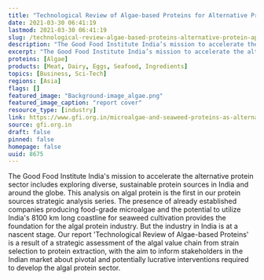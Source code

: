 ```yaml
---
title: "Technological Review of Algae-based Proteins for Alternative Protein Applications"
date: 2021-03-30 06:41:19
lastmod: 2021-03-30 06:41:19
slug: /technological-review-algae-based-proteins-alternative-protein-applications
description: "The Good Food Institute India’s mission to accelerate the alternative protein sector includes exploring diverse, sustainable protein sources in India and around the globe. This analysis on algal protein is the first in our protein sources strategic analysis series. The presence of already established companies producing food-grade microalgae and the potential to utilize India’s 8100 km long coastline for seaweed cultivation provides the foundation for the algal protein industry. But the industry in India is at a nascent stage."
excerpt: "The Good Food Institute India’s mission to accelerate the alternative protein sector includes exploring diverse, sustainable protein sources in India and around the globe. This analysis on algal protein is the first in our protein sources strategic analysis series. The presence of already established companies producing food-grade microalgae and the potential to utilize India’s 8100 km long coastline for seaweed cultivation provides the foundation for the algal protein industry. But the industry in India is at a nascent stage."
proteins: [Algae]
products: [Meat, Dairy, Eggs, Seafood, Ingredients]
topics: [Business, Sci-Tech]
regions: [Asia]
flags: []
featured_image: "Background-image_algae.png"
featured_image_caption: "report cover"
resource_type: [industry]
link: https://www.gfi.org.in/microalgae-and-seaweed-proteins-as-alternative-proteins/
source: gfi.org.in
draft: false
pinned: false
homepage: false
uuid: 8675
---
```

The Good Food Institute India's mission to accelerate the alternative
protein sector includes exploring diverse, sustainable protein sources
in India and around the globe. This analysis on algal protein is the
first in our protein sources strategic analysis series. The presence of
already established companies producing food-grade microalgae and the
potential to utilize India's 8100 km long coastline for seaweed
cultivation provides the foundation for the algal protein industry. But
the industry in India is at a nascent stage. Our report 'Technological
Review of Algae-based Proteins' is a result of a strategic assessment of
the algal value chain from strain selection to protein extraction, with
the aim to inform stakeholders in the Indian market about pivotal and
potentially lucrative interventions required to develop the algal
protein sector.
